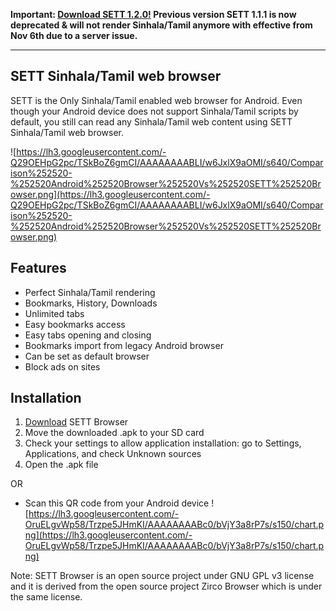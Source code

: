 **Important: [Download SETT 1.2.0!](http://sett-browser.googlecode.com/files/SETTBrowser-1.2.0.apk) Previous version SETT 1.1.1 is now deprecated & will not render Sinhala/Tamil anymore with effective from Nov 6th due to a server issue.**


---


## SETT Sinhala/Tamil web browser ##
SETT is the Only Sinhala/Tamil enabled web browser for Android. Even though your Android device does not support Sinhala/Tamil scripts by default, you still can read any Sinhala/Tamil web content using SETT Sinhala/Tamil web browser.

![https://lh3.googleusercontent.com/-Q29OEHpG2pc/TSkBoZ6gmCI/AAAAAAAABLI/w6JxlX9aOMI/s640/Comparison%252520-%252520Android%252520Browser%252520Vs%252520SETT%252520Browser.png](https://lh3.googleusercontent.com/-Q29OEHpG2pc/TSkBoZ6gmCI/AAAAAAAABLI/w6JxlX9aOMI/s640/Comparison%252520-%252520Android%252520Browser%252520Vs%252520SETT%252520Browser.png)

## Features ##
  * Perfect Sinhala/Tamil rendering
  * Bookmarks, History, Downloads
  * Unlimited tabs
  * Easy bookmarks access
  * Easy tabs opening and closing
  * Bookmarks import from legacy Android browser
  * Can be set as default browser
  * Block ads on sites

## Installation ##
  1. [Download](http://code.google.com/p/sett-browser/downloads/detail?name=SETTBrowser-1.2.0.apk) SETT Browser
  1. Move the downloaded .apk to your SD card
  1. Check your settings to allow application installation: go to Settings, Applications, and check Unknown sources
  1. Open the .apk file

OR

  * Scan this QR code from your Android device
![https://lh3.googleusercontent.com/-OruELgvWp58/Trzpe5JHmKI/AAAAAAAABc0/bVjY3a8rP7s/s150/chart.png](https://lh3.googleusercontent.com/-OruELgvWp58/Trzpe5JHmKI/AAAAAAAABc0/bVjY3a8rP7s/s150/chart.png)

Note: SETT Browser is an open source project under GNU GPL v3 license and it is derived from the open source project Zirco Browser which is under the same license.